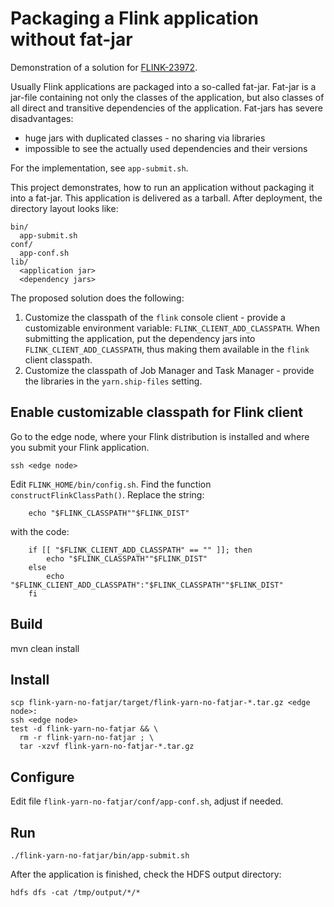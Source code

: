 # Packaging a Flink application without fat-jar

Demonstration of a solution for [FLINK-23972](https://issues.apache.org/jira/browse/FLINK-23972).

Usually Flink applications are packaged into a so-called fat-jar.
Fat-jar is a jar-file containing not only the classes of the application,
but also classes of all direct and transitive dependencies of the application.
Fat-jars has severe disadvantages:
- huge jars with duplicated classes - no sharing via libraries
- impossible to see the actually used dependencies and their versions

For the implementation, see `app-submit.sh`.

This project demonstrates, how to run an application without packaging it into a fat-jar.
This application is delivered as a tarball. After deployment, the directory layout looks like:
```text
bin/
  app-submit.sh
conf/
  app-conf.sh
lib/
  <application jar>
  <dependency jars>
```

The proposed solution does the following:
1. Customize the classpath of the `flink` console client - provide
a customizable environment variable: `FLINK_CLIENT_ADD_CLASSPATH`.
When submitting the application, put the dependency jars into `FLINK_CLIENT_ADD_CLASSPATH`,
thus making them available in the `flink` client classpath.
1. Customize the classpath of Job Manager and Task Manager - provide
the libraries in the `yarn.ship-files` setting.

## Enable customizable classpath for Flink client

Go to the edge node, where your Flink distribution is installed and where you submit your Flink application.
```shell
ssh <edge node>
```
Edit `FLINK_HOME/bin/config.sh`. Find the function `constructFlinkClassPath()`. Replace the string:
```shell
    echo "$FLINK_CLASSPATH""$FLINK_DIST"
```
with the code:
```shell
    if [[ "$FLINK_CLIENT_ADD_CLASSPATH" == "" ]]; then
        echo "$FLINK_CLASSPATH""$FLINK_DIST"
    else
        echo "$FLINK_CLIENT_ADD_CLASSPATH":"$FLINK_CLASSPATH""$FLINK_DIST"
    fi
```

## Build

mvn clean install

## Install

```shell
scp flink-yarn-no-fatjar/target/flink-yarn-no-fatjar-*.tar.gz <edge node>:
ssh <edge node>
test -d flink-yarn-no-fatjar && \
  rm -r flink-yarn-no-fatjar ; \
  tar -xzvf flink-yarn-no-fatjar-*.tar.gz
```

## Configure

Edit file `flink-yarn-no-fatjar/conf/app-conf.sh`, adjust if needed.

## Run

```shell
./flink-yarn-no-fatjar/bin/app-submit.sh
```
After the application is finished, check the HDFS output directory:
```shell
hdfs dfs -cat /tmp/output/*/*
```
